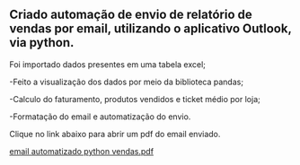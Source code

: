 ## Criado automação de envio de relatório de vendas por email, utilizando o aplicativo Outlook, via python. #
Foi importado dados presentes em uma tabela excel;

-Feito a visualização dos dados por meio da biblioteca pandas;

-Calculo do faturamento, produtos vendidos e ticket médio por loja;

-Formatação do email e automatização do envio.

Clique no link abaixo para abrir um pdf do email enviado.

[email automatizado python vendas.pdf](https://github.com/annydomingos/automacao_python/files/9397422/email.automatizado.python.vendas.pdf)
